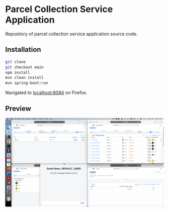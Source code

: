 # Parcel Collection Service Application
Repository of parcel collection service application source code.

## Installation
```bash
git clone
git checkout main
npm install
mvn clean install
mvn spring-boot:run
```
Navigated to [localhost:8084](localhost:8084) on Firefox.

## Preview
![img.png](readme/img.png)